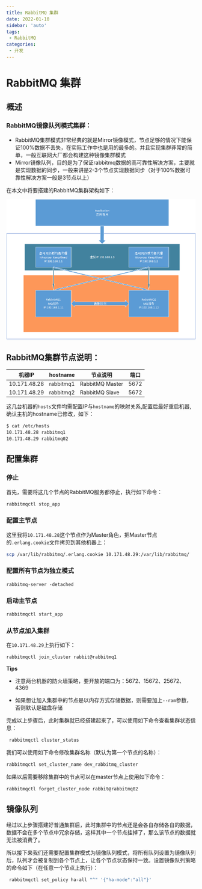 ```yaml
---
title: RabbitMQ 集群
date: 2022-01-10
sidebar: 'auto'
tags:
 - RabbitMQ
categories:
 - 开发
---
```

# RabbitMQ 集群

## 概述

### RabbitMQ镜像队列模式集群：

* RabbitMQ集群模式非常经典的就是Mirror镜像模式，节点足够的情况下能保证100%数据不丢失，在实际工作中也是用的最多的。并且实现集群非常的简单，一般互联网大厂都会构建这种镜像集群模式
* Mirror镜像队列，目的是为了保证rabbitmq数据的高可靠性解决方案，主要就是实现数据的同步，一般来讲是2-3个节点实现数据同步（对于100%数据可靠性解决方案一般是3节点以上）

在本文中将要搭建的RabbitMQ集群架构如下：

![rabbitmq-1](./架构.png)

## RabbitMQ集群节点说明：

| 机器IP       | hostname  | 节点说明        | 端口 |
| ------------ | --------- | --------------- | ---- |
| 10.171.48.28 | rabbitmq1 | RabbitMQ Master | 5672 |
| 10.171.48.29 | rabbitmq2 | RabbitMQ Slave  | 5672 |

这几台机器的`hosts`文件均需配置IP与`hostname`的映射关系,配置后最好重启机器,确认主机的hostname已修改，如下：

```bash
$ cat /etc/hosts
10.171.48.28 rabbitmq1
10.171.48.29 rabbitmq02
```

## 配置集群

### 停止

首先，需要将这几个节点的RabbitMQ服务都停止，执行如下命令：

```bash
rabbitmqctl stop_app
```

### 配置主节点

这里我将`10.171.48.28`这个节点作为Master角色，把Master节点的`.erlang.cookie`文件拷贝到其他机器上：

```bash
scp /var/lib/rabbitmq/.erlang.cookie 10.171.48.29:/var/lib/rabbitmq/
```

### 配置所有节点为独立模式

```b
rabbitmq-server -detached
```

### 启动主节点

```bash
rabbitmqctl start_app
```

### 从节点加入集群

在`10.171.48.29`上执行如下：

```bash
rabbitmqctl join_cluster rabbit@rabbitmq1
```

**Tips** 

* 注意两台机器的防火墙策略，要开放的端口为：5672、15672、25672、4369

* 如果想让加入集群中的节点是以内存方式存储数据，则需要加上`--ram`参数，否则默认是磁盘存储

完成以上步骤后，此时集群就已经搭建起来了，可以使用如下命令查看集群状态信息：

```bash
 rabbitmqctl cluster_status
```

我们可以使用如下命令修改集群名称（默认为第一个节点的名称）：

```bash
rabbitmqctl set_cluster_name dev_rabbitmq_cluster
```

如果以后需要移除集群中的节点可以在master节点上使用如下命令：

```bash
rabbitmqctl forget_cluster_node rabbit@rabbitmq02
```

## 镜像队列

经过以上步骤搭建好普通集群后，此时集群中的节点还是会各自存储各自的数据，数据不会在多个节点中冗余存储，这样其中一个节点挂掉了，那么该节点的数据就无法被消费了。

所以接下来我们还需要配置集群模式为镜像队列模式，将所有队列设置为镜像队列后，队列才会被复制到各个节点上，让各个节点状态保持一致。设置镜像队列策略的命令如下（在任意一个节点上执行）：

```bash
 rabbitmqctl set_policy ha-all "^" '{"ha-mode":"all"}'
```

